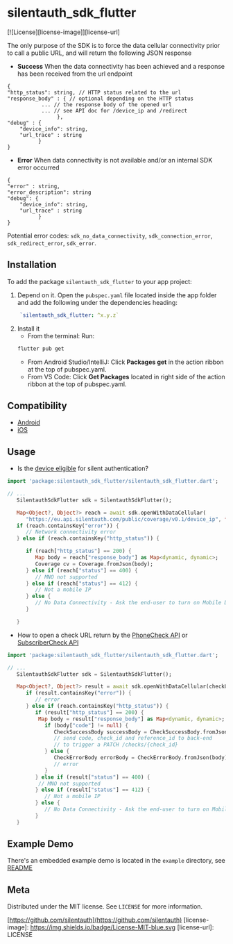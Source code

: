 # silentauth_sdk_flutter

[![License][license-image]][license-url]

The only purpose of the SDK is to force the data cellular connectivity prior to call a public URL, and will return the following JSON response

* **Success**
When the data connectivity has been achieved and a response has been received from the url endpoint
```
{
"http_status": string, // HTTP status related to the url
"response_body" : { // optional depending on the HTTP status
           ... // the response body of the opened url
           ... // see API doc for /device_ip and /redirect
                },
"debug" : {
    "device_info": string,
    "url_trace" : string
          }
}
```

* **Error**
When data connectivity is not available and/or an internal SDK error occurred

```
{
"error" : string,
"error_description": string
"debug": {
    "device_info": string,
    "url_trace" : string
          }
}
```
Potential error codes: `sdk_no_data_connectivity`, `sdk_connection_error`, `sdk_redirect_error`, `sdk_error`.


## Installation

To add the package `silentauth_sdk_flutter` to your app project:

1. Depend on it. Open the `pubspec.yaml` file located inside the app folder and add the following under the dependencies heading:

```yaml
	`silentauth_sdk_flutter: ^x.y.z`
```

2. Install it
   - From the terminal: Run:
   ```bash
   flutter pub get
   ```
   - From Android Studio/IntelliJ: Click **Packages get** in the action ribbon at the top of pubspec.yaml.
   - From VS Code: Click **Get Packages** located in right side of the action ribbon at the top of pubspec.yaml.

## Compatibility

- [Android](../silentauth-sdk-android#compatibility)
- [iOS](../silentauth-sdk-ios#compatibility)


## Usage

* Is the [device eligible](https://developer.tru.id/docs/reference/utils#tag/coverage/operation/get-public-coverage-by-device-ip) for silent authentication?

```dart
import 'package:silentauth_sdk_flutter/silentauth_sdk_flutter.dart';

// ...
   SilentauthSdkFlutter sdk = SilentauthSdkFlutter();

   Map<Object?, Object?> reach = await sdk.openWithDataCellular(
      "https://eu.api.silentauth.com/public/coverage/v0.1/device_ip", false);
   if (reach.containsKey("error")) {
      // Network connectivity error
   } else if (reach.containsKey("http_status")) {

      if (reach["http_status"] == 200) {
         Map body = reach["response_body"] as Map<dynamic, dynamic>;
         Coverage cv = Coverage.fromJson(body);
      } else if (reach["status"] == 400) {
         // MNO not supported
      } else if (reach["status"] == 412) {
         // Not a mobile IP
      } else {
         // No Data Connectivity - Ask the end-user to turn on Mobile Data
      }

   }

```

* How to open a check URL return by the [PhoneCheck API](https://developer.tru.id/docs/phone-check) or [SubscriberCheck API](https://developer.tru.id/docs/subscriber-check)
```dart
import 'package:silentauth_sdk_flutter/silentauth_sdk_flutter.dart';

// ...
   SilentauthSdkFlutter sdk = SilentauthSdkFlutter();

   Map<Object?, Object?> result = await sdk.openWithDataCellular(checkUrl, false);
      if (result.containsKey("error")) {
         // error
      } else if (reach.containsKey("http_status")) {
         if (result["http_status"] == 200) {
          Map body = result["response_body"] as Map<dynamic, dynamic>;
            if (body["code"] != null) {
               CheckSuccessBody successBody = CheckSuccessBody.fromJson(body);
               // send code, check_id and reference_id to back-end
               // to trigger a PATCH /checks/{check_id}
            } else {
               CheckErrorBody errorBody = CheckErrorBody.fromJson(body);
               // error
            }
         } else if (result["status"] == 400) {
          // MNO not supported
         } else if (result["status"] == 412) {
            // Not a mobile IP
         } else {
            // No Data Connectivity - Ask the end-user to turn on Mobile Data
         }
   }

```

## Example Demo

There's an embedded example demo is located in the `example` directory, see [README](./example/README.md)


## Meta

Distributed under the MIT license. See `LICENSE` for more information.

[https://github.com/silentauth](https://github.com/silentauth)
[license-image]: https://img.shields.io/badge/License-MIT-blue.svg
[license-url]: LICENSE